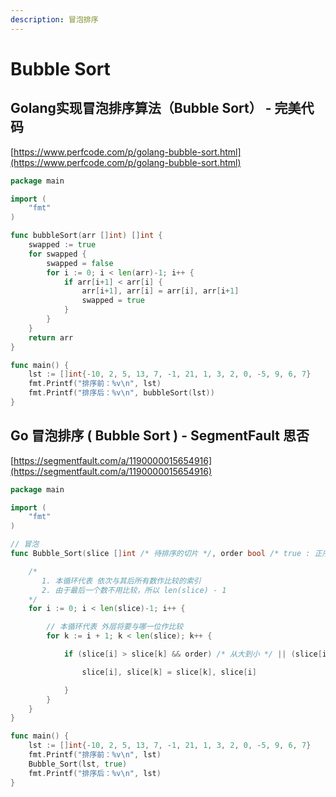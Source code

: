 ```yaml
---
description: 冒泡排序
---
```


# Bubble Sort

## Golang实现冒泡排序算法（Bubble Sort） - 完美代码

[https://www.perfcode.com/p/golang-bubble-sort.html](https://www.perfcode.com/p/golang-bubble-sort.html)



```go
package main

import (
	"fmt"
)

func bubbleSort(arr []int) []int {
	swapped := true
	for swapped {
		swapped = false
		for i := 0; i < len(arr)-1; i++ {
			if arr[i+1] < arr[i] {
				arr[i+1], arr[i] = arr[i], arr[i+1]
				swapped = true
			}
		}
	}
	return arr
}

func main() {
	lst := []int{-10, 2, 5, 13, 7, -1, 21, 1, 3, 2, 0, -5, 9, 6, 7}
	fmt.Printf("排序前：%v\n", lst)
	fmt.Printf("排序后：%v\n", bubbleSort(lst))
}

```



## Go 冒泡排序 ( Bubble Sort ) - SegmentFault 思否

[https://segmentfault.com/a/1190000015654916](https://segmentfault.com/a/1190000015654916)



```go
package main

import (
	"fmt"
)

// 冒泡
func Bubble_Sort(slice []int /* 待排序的切片 */, order bool /* true : 正序; false : 倒序; */) {

	/*
	   1. 本循环代表 依次与其后所有数作比较的索引
	   2. 由于最后一个数不用比较，所以 len(slice) - 1
	*/
	for i := 0; i < len(slice)-1; i++ {

		// 本循环代表 外层将要与哪一位作比较
		for k := i + 1; k < len(slice); k++ {

			if (slice[i] > slice[k] && order) /* 从大到小 */ || (slice[i] <= slice[k] && !order) /* 从小到大 */ {

				slice[i], slice[k] = slice[k], slice[i]

			}
		}
	}
}

func main() {
	lst := []int{-10, 2, 5, 13, 7, -1, 21, 1, 3, 2, 0, -5, 9, 6, 7}
	fmt.Printf("排序前：%v\n", lst)
	Bubble_Sort(lst, true)
	fmt.Printf("排序后：%v\n", lst)
}

```

